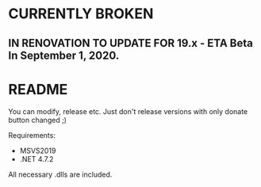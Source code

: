 # CURRENTLY BROKEN
## IN RENOVATION TO UPDATE FOR 19.x - ETA Beta In September 1, 2020.

# README #  
You can modify, release etc. Just don't release versions with only donate button changed ;)  
  
Requirements:  
* MSVS2019  
* .NET 4.7.2  
  
All necessary .dlls are included.  
